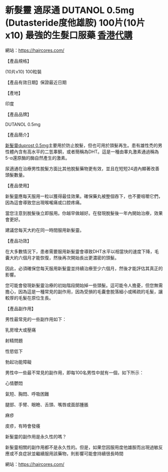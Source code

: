 # 新髮靈 適尿通 DUTANOL 0.5mg (Dutasteride度他雄胺) 100片(10片x10) 最強的生髮口服藥 [香港代購](https://haircores.com/)

網站：https://haircores.com/

【產品規格】

(10片x10) 100粒裝

【產品有效日期】保證最近日期

【產地】

印度

【產品品牌】

DUTANOL 0.5mg

【產品簡介】

[新髮靈duprost 0.5mg](https://haircores.com/product/%e6%96%b0%e9%ab%ae%e9%9d%88-dutanol-0-5mg-dutasteride-100%e7%89%8710%e7%89%87x10-%e6%9c%80%e5%bc%b7%e7%9a%84%e7%94%9f%e9%ab%ae%e5%8f%a3%e6%9c%8d%e8%97%a5/)主要用於防止脫髮，但也可用於頭髮再生。患有雄性禿的男性體內含有高水平的二氫睾酮，或者簡稱為DHT。這是一種由睾丸激素通過稱為5-α還原酶的酶自然產生的激素。

尿適通在治療男性脫髮方面比其他脫髮藥物更有效，並且在短短24週內顯著改善頭髮數量。

【產品使用】

新髮靈應每天服用一粒以獲得最佳效果。確保藥丸被整個吞下，也不要咀嚼它們，因為這會導致您出現喉嚨痛或口腔疼痛。

當您注意到脫髮後立即服用。你越早做越好。在發現脫髮後一年內開始治療，效果會更好。

建議您每天大約在同一時間服用新髮靈。

【產品功效】

在大多數情況下，患者需要服用新髮靈會導致DHT水平以相當快的速度下降，毛囊大約六個月才能恢復，然後再次開始長出更濃密的頭髮。

因此，必須確保您每天服用新髮靈並持續治療至少六個月，然後才能評估其真正的影響。

您可能會發現新髮靈治療的初始階段開始掉一些頭髮。這可能令人擔憂，但您無需擔心，因為這是一種常見的副作用，因為受損的毛囊會脫落細小或稀疏的毛髮，讓較厚的毛髮在原位生長。

【產品副作用】

男性最常見的一些副作用如下：

乳房增大或壓痛

射精問題

性慾低下

勃起功能障礙

男性中一些最不常見的副作用，即每100名男性中就有一個，如下所示：

心情鬱悶

氣短、胸悶、呼吸困難

腿部、手臂、眼瞼、舌頭、嘴唇或面部腫脹

麻疹

皮疹，有時會發癢

新髮靈的副作用是永久性的嗎？

新髮靈相關的副作用都不是永久性的。但是，如果您因服用度他雄胺而出現過敏反應或不良症狀並繼續服用該藥物，則影響可能會持續很長時間

網站：https://haircores.com/

